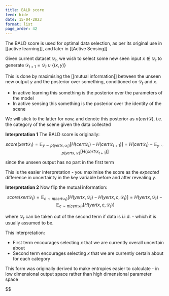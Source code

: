 ```yaml
---
title: BALD score
feed: hide
date: 15-04-2023
format: list
page_order: 42
---
```



The BALD score is used for optimal data selection, as per its original use in [[active learning]], and later in [[Active Sensing]]

Given current dataset $\mathcal D_t$, we wish to select some new seen input $x\notin\mathcal D_t$ to generate $\mathcal D_{t+1} = \mathcal D_t \cup \{(x,y)\}$

This is done by maximising the [[mutual information]] between the unseen new output $y$ and the posterior over something, conditioned on $\mathcal{D}_t$ and $x$.
- In active learning this something is the posterior over the parameters of the model
- In active sensing this something is the posterior over the identity of the scene

We will stick to the latter for now, and denote this posterior as $\pi(cert\mathcal D)$, i.e. the category of the scene given the data collected

**Interpretation 1**
The BALD score is originally:

$$
	score(xert\mathcal{D}_t) = \mathbb{E}_{y\sim p(y ert x, \mathcal D_t)}\left[H(c ert \mathcal D_t) - H(c ert \mathcal D_{t+1})\right] = H(c ert \mathcal D_t) - \mathbb{E}_{y\sim p(y ert x, \mathcal D)}\left[H(c ert \mathcal D_{t+1})\right]
$$

since the unseen output has no part in the first term

This is the easier interpretation - you maximise the score as the *expected* difference in uncertainty in the key variable before and after revealing $y$.

**Interpretation 2**
Now flip the mutual information:

$$
	score(xert\mathcal{D}_t) = \mathbb{E}_{c\sim \pi(c ert \mathcal D_t)}\left[H(y ert x, \mathcal D_t) - H(y ert x, c, \mathcal D_{t})\right] = H(y ert x, \mathcal D_t) - \mathbb{E}_{c\sim \pi(c ert \mathcal D_t)}\left[H(y ert x, c, \mathcal D_{t})\right]
$$

where $\mathcal D_{t}$ can be taken out of the second term if data is i.i.d. - which it is usually assumed to be.

This interpretation:
- First term encourages selecting $x$ that we are currently overall uncertain about
- Second term encourages selecting $x$ that we are currently certain about for each category

This form was originally derived to make entropies easier to calculate - in low dimensional output space rather than high dimensional parameter space

$$